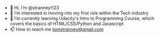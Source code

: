 - 👋 Hi, I’m @stranneyt123
- 👀 I’m interested in moving into my first role within the Tech industry
- 🌱 I’m currently learning Udacity's Intro to Programming Course, which covers the basics of HTML/CSS/Python and Javascript
- 📫 How to reach me tomstranney@gmail.com

<!---
stranneyt123/stranneyt123 is a ✨ special ✨ repository because its `README.md` (this file) appears on your GitHub profile.
You can click the Preview link to take a look at your changes.
--->
